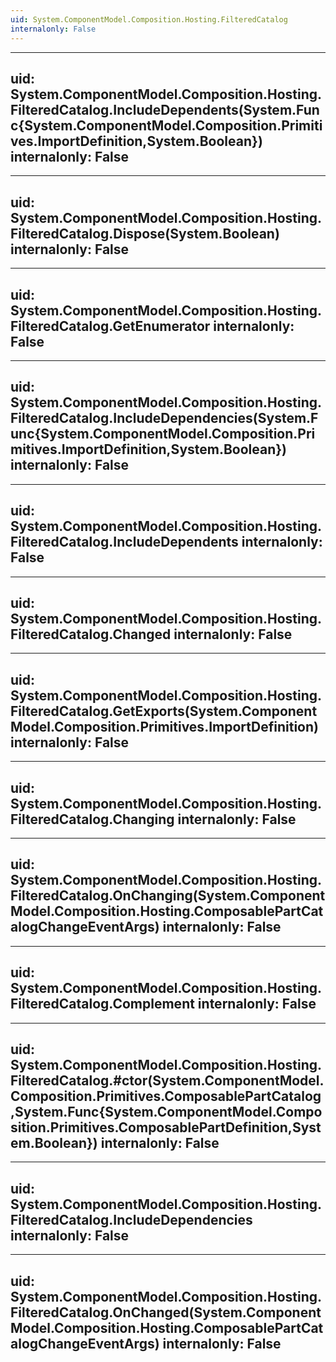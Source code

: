 ```yaml
---
uid: System.ComponentModel.Composition.Hosting.FilteredCatalog
internalonly: False
---
```


---
uid: System.ComponentModel.Composition.Hosting.FilteredCatalog.IncludeDependents(System.Func{System.ComponentModel.Composition.Primitives.ImportDefinition,System.Boolean})
internalonly: False
---

---
uid: System.ComponentModel.Composition.Hosting.FilteredCatalog.Dispose(System.Boolean)
internalonly: False
---

---
uid: System.ComponentModel.Composition.Hosting.FilteredCatalog.GetEnumerator
internalonly: False
---

---
uid: System.ComponentModel.Composition.Hosting.FilteredCatalog.IncludeDependencies(System.Func{System.ComponentModel.Composition.Primitives.ImportDefinition,System.Boolean})
internalonly: False
---

---
uid: System.ComponentModel.Composition.Hosting.FilteredCatalog.IncludeDependents
internalonly: False
---

---
uid: System.ComponentModel.Composition.Hosting.FilteredCatalog.Changed
internalonly: False
---

---
uid: System.ComponentModel.Composition.Hosting.FilteredCatalog.GetExports(System.ComponentModel.Composition.Primitives.ImportDefinition)
internalonly: False
---

---
uid: System.ComponentModel.Composition.Hosting.FilteredCatalog.Changing
internalonly: False
---

---
uid: System.ComponentModel.Composition.Hosting.FilteredCatalog.OnChanging(System.ComponentModel.Composition.Hosting.ComposablePartCatalogChangeEventArgs)
internalonly: False
---

---
uid: System.ComponentModel.Composition.Hosting.FilteredCatalog.Complement
internalonly: False
---

---
uid: System.ComponentModel.Composition.Hosting.FilteredCatalog.#ctor(System.ComponentModel.Composition.Primitives.ComposablePartCatalog,System.Func{System.ComponentModel.Composition.Primitives.ComposablePartDefinition,System.Boolean})
internalonly: False
---

---
uid: System.ComponentModel.Composition.Hosting.FilteredCatalog.IncludeDependencies
internalonly: False
---

---
uid: System.ComponentModel.Composition.Hosting.FilteredCatalog.OnChanged(System.ComponentModel.Composition.Hosting.ComposablePartCatalogChangeEventArgs)
internalonly: False
---
